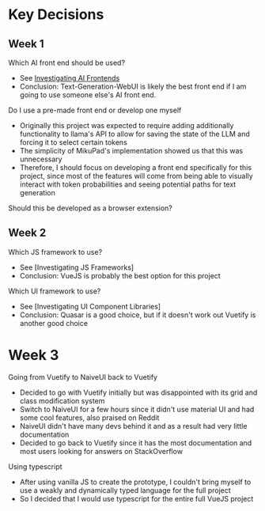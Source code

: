 # Key Decisions

## Week 1

Which AI front end should be used?
- See [Investigating AI Frontends](https://github.com/dhibbin/LexiSelect/blob/main/docs/research/Investigating%20AI%20Frontends.md)
- Conclusion: Text-Generation-WebUI is likely the best front end if I am going to use someone else's AI front end. 

Do I use a pre-made front end or develop one myself
- Originally this project was expected to require adding additionally functionality to llama's API to allow for saving the state of the LLM and forcing it to select certain tokens
- The simplicity of MikuPad's implementation showed us that this was unnecessary
- Therefore, I should focus on developing a front end specifically for this project, since most of the features will come from being able to visually interact with token probabilities and seeing potential paths for text generation

Should this be developed as a browser extension?
## Week 2

Which JS framework to use?
- See [Investigating JS Frameworks]
- Conclusion: VueJS is probably the best option for this project

Which UI framework to use?
- See [Investigating UI Component Libraries]
- Conclusion: Quasar is a good choice, but if it doesn't work out Vuetify is another good choice

# Week 3

Going from Vuetify to NaiveUI back to Vuetify
- Decided to go with Vuetify initially but was disappointed with its grid and class modification system 
- Switch to NaiveUI for a few hours since it didn't use material UI and had some cool features, also praised on Reddit
- NaiveUI didn't have many devs behind it and as a result had very little documentation 
- Decided to go back to Vuetify since it has the most documentation and most users looking for answers on StackOverflow

Using typescript
- After using vanilla JS to create the prototype, I couldn't bring myself to use a weakly and dynamically typed language for the full project
- So I decided that I would use typescript for the entire full VueJS project


